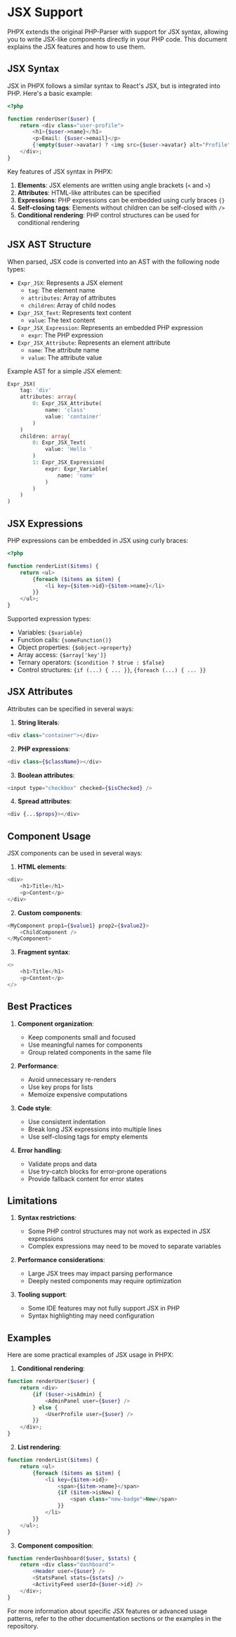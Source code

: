 JSX Support
===========

PHPX extends the original PHP-Parser with support for JSX syntax, allowing you to write JSX-like components directly in your PHP code. This document explains the JSX features and how to use them.

JSX Syntax
----------

JSX in PHPX follows a similar syntax to React's JSX, but is integrated into PHP. Here's a basic example:

```php
<?php

function renderUser($user) {
    return <div class="user-profile">
        <h1>{$user->name}</h1>
        <p>Email: {$user->email}</p>
        {!empty($user->avatar) ? <img src={$user->avatar} alt="Profile" /> : null}
    </div>;
}
```

Key features of JSX syntax in PHPX:

1. **Elements**: JSX elements are written using angle brackets (`<` and `>`)
2. **Attributes**: HTML-like attributes can be specified
3. **Expressions**: PHP expressions can be embedded using curly braces `{}`
4. **Self-closing tags**: Elements without children can be self-closed with `/>`
5. **Conditional rendering**: PHP control structures can be used for conditional rendering

JSX AST Structure
----------------

When parsed, JSX code is converted into an AST with the following node types:

- `Expr_JSX`: Represents a JSX element
  - `tag`: The element name
  - `attributes`: Array of attributes
  - `children`: Array of child nodes
- `Expr_JSX_Text`: Represents text content
  - `value`: The text content
- `Expr_JSX_Expression`: Represents an embedded PHP expression
  - `expr`: The PHP expression
- `Expr_JSX_Attribute`: Represents an element attribute
  - `name`: The attribute name
  - `value`: The attribute value

Example AST for a simple JSX element:

```php
Expr_JSX(
    tag: 'div'
    attributes: array(
        0: Expr_JSX_Attribute(
            name: 'class'
            value: 'container'
        )
    )
    children: array(
        0: Expr_JSX_Text(
            value: 'Hello '
        )
        1: Expr_JSX_Expression(
            expr: Expr_Variable(
                name: 'name'
            )
        )
    )
)
```

JSX Expressions
--------------

PHP expressions can be embedded in JSX using curly braces:

```php
<?php

function renderList($items) {
    return <ul>
        {foreach ($items as $item) {
            <li key={$item->id}>{$item->name}</li>
        }}
    </ul>;
}
```

Supported expression types:
- Variables: `{$variable}`
- Function calls: `{someFunction()}`
- Object properties: `{$object->property}`
- Array access: `{$array['key']}`
- Ternary operators: `{$condition ? $true : $false}`
- Control structures: `{if (...) { ... }}`, `{foreach (...) { ... }}`

JSX Attributes
-------------

Attributes can be specified in several ways:

1. **String literals**:
```php
<div class="container"></div>
```

2. **PHP expressions**:
```php
<div class={$className}></div>
```

3. **Boolean attributes**:
```php
<input type="checkbox" checked={$isChecked} />
```

4. **Spread attributes**:
```php
<div {...$props}></div>
```

Component Usage
--------------

JSX components can be used in several ways:

1. **HTML elements**:
```php
<div>
    <h1>Title</h1>
    <p>Content</p>
</div>
```

2. **Custom components**:
```php
<MyComponent prop1={$value1} prop2={$value2}>
    <ChildComponent />
</MyComponent>
```

3. **Fragment syntax**:
```php
<>
    <h1>Title</h1>
    <p>Content</p>
</>
```

Best Practices
-------------

1. **Component organization**:
   - Keep components small and focused
   - Use meaningful names for components
   - Group related components in the same file

2. **Performance**:
   - Avoid unnecessary re-renders
   - Use key props for lists
   - Memoize expensive computations

3. **Code style**:
   - Use consistent indentation
   - Break long JSX expressions into multiple lines
   - Use self-closing tags for empty elements

4. **Error handling**:
   - Validate props and data
   - Use try-catch blocks for error-prone operations
   - Provide fallback content for error states

Limitations
----------

1. **Syntax restrictions**:
   - Some PHP control structures may not work as expected in JSX expressions
   - Complex expressions may need to be moved to separate variables

2. **Performance considerations**:
   - Large JSX trees may impact parsing performance
   - Deeply nested components may require optimization

3. **Tooling support**:
   - Some IDE features may not fully support JSX in PHP
   - Syntax highlighting may need configuration

Examples
--------

Here are some practical examples of JSX usage in PHPX:

1. **Conditional rendering**:
```php
function renderUser($user) {
    return <div>
        {if ($user->isAdmin) {
            <AdminPanel user={$user} />
        } else {
            <UserProfile user={$user} />
        }}
    </div>;
}
```

2. **List rendering**:
```php
function renderList($items) {
    return <ul>
        {foreach ($items as $item) {
            <li key={$item->id}>
                <span>{$item->name}</span>
                {if ($item->isNew) {
                    <span class="new-badge">New</span>
                }}
            </li>
        }}
    </ul>;
}
```

3. **Component composition**:
```php
function renderDashboard($user, $stats) {
    return <div class="dashboard">
        <Header user={$user} />
        <StatsPanel stats={$stats} />
        <ActivityFeed userId={$user->id} />
    </div>;
}
```

For more information about specific JSX features or advanced usage patterns, refer to the other documentation sections or the examples in the repository. 